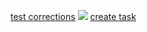 [test corrections](https://pqhantom.github.io/Tri-3-Matthew-Cao-Manaka/quizcorrections)
<img src="https://cs-p-hq.slack.com/files/U02CG1MU400/F03DY418743/image.png">
[create task](https://github.com/Pqhantom/Tri-3-Matthew-Cao-Manaka/blob/main/collegeboard.md)
